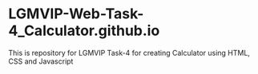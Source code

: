 # LGMVIP-Web-Task-4_Calculator.github.io
This is repository for LGMVIP Task-4 for creating Calculator using HTML, CSS and Javascript
